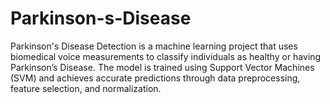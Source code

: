 # Parkinson-s-Disease
Parkinson's Disease Detection is a machine learning project that uses biomedical voice measurements to classify individuals as healthy or having Parkinson’s Disease. The model is trained using Support Vector Machines (SVM) and achieves accurate predictions through data preprocessing, feature selection, and normalization.

